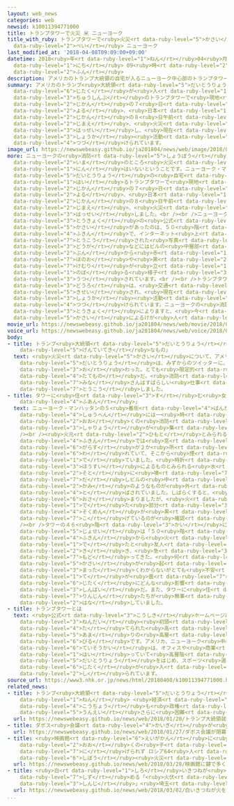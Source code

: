 ```yaml
---
layout: web_news
categories: web
newsid: k10011394771000
title: トランプタワーで火災 米 ニューヨーク
title_with_ruby: トランプタワーで<ruby>火災<rt data-ruby-level="5">かさい</rt></ruby> <ruby>米<rt
  data-ruby-level="2">べい</rt></ruby> ニューヨーク
last_modified_at: '2018-04-08T09:09:00+09:00'
datetime: 2018<ruby>年<rt data-ruby-level="1">ねん</rt></ruby>04<ruby>月<rt data-ruby-level="1">がつ</rt></ruby>08<ruby>日<rt
  data-ruby-level="1">にち</rt></ruby> 09<ruby>時<rt data-ruby-level="2">じ</rt></ruby>09<ruby>分<rt
  data-ruby-level="2">ふん</rt></ruby>
description: アメリカのトランプ大統領の自宅が入るニューヨーク中心部のトランプタワーで現地時間の７日夜、日本時間の８日午前７時前、火災が発生し、現在も消火活動が続けられています。
summary: アメリカのトランプ<ruby>大統領<rt data-ruby-level="5">だいとうりょう</rt></ruby>の<ruby>自宅<rt
  data-ruby-level="6">じたく</rt></ruby>が<ruby>入<rt data-ruby-level="1">はい</rt></ruby>るニューヨーク<ruby>中心部<rt
  data-ruby-level="3">ちゅうしんぶ</rt></ruby>のトランプタワーで<ruby>現地<rt data-ruby-level="5">げんち</rt></ruby><ruby>時間<rt
  data-ruby-level="2">じかん</rt></ruby>の７<ruby>日<rt data-ruby-level="1">にち</rt></ruby><ruby>夜<rt
  data-ruby-level="2">よる</rt></ruby>、<ruby>日本<rt data-ruby-level="1">にっぽん</rt></ruby><ruby>時間<rt
  data-ruby-level="2">じかん</rt></ruby>の８<ruby>日午前<rt data-ruby-level="2">にちごぜん</rt></ruby>７<ruby>時前<rt
  data-ruby-level="2">じまえ</rt></ruby>、<ruby>火災<rt data-ruby-level="5">かさい</rt></ruby>が<ruby>発生<rt
  data-ruby-level="3">はっせい</rt></ruby>し、<ruby>現在<rt data-ruby-level="5">げんざい</rt></ruby>も<ruby>消火<rt
  data-ruby-level="3">しょうか</rt></ruby><ruby>活動<rt data-ruby-level="3">かつどう</rt></ruby>が<ruby>続<rt
  data-ruby-level="4">つづ</rt></ruby>けられています。
image_url: https://newswebeasy.github.io/ja201804/news/web/image/2018/04/08/K10011394771_1804080739_1804080740_01_03.jpg
more: ニューヨークの<ruby>消防<rt data-ruby-level="5">しょうぼう</rt></ruby><ruby>当局<rt data-ruby-level="3">とうきょく</rt></ruby>によりますと、<ruby>今<rt
  data-ruby-level="2">いま</rt></ruby>のところ<ruby>火災<rt data-ruby-level="5">かさい</rt></ruby>によるけが<ruby>人<rt
  data-ruby-level="1">にん</rt></ruby>はいないということです。ニューヨーク・マンハッタンの<ruby>中心部<rt data-ruby-level="3">ちゅうしんぶ</rt></ruby>にあり、トランプ<ruby>大統領<rt
  data-ruby-level="5">だいとうりょう</rt></ruby>の<ruby>自宅<rt data-ruby-level="6">じたく</rt></ruby>が<ruby>入<rt
  data-ruby-level="1">はい</rt></ruby>るトランプタワーで<ruby>現地<rt data-ruby-level="5">げんち</rt></ruby><ruby>時間<rt
  data-ruby-level="2">じかん</rt></ruby>の７<ruby>日<rt data-ruby-level="1">にち</rt></ruby><ruby>夜<rt
  data-ruby-level="2">よる</rt></ruby>、<ruby>日本<rt data-ruby-level="1">にっぽん</rt></ruby><ruby>時間<rt
  data-ruby-level="2">じかん</rt></ruby>の８<ruby>日午前<rt data-ruby-level="2">にちごぜん</rt></ruby>７<ruby>時前<rt
  data-ruby-level="2">じまえ</rt></ruby>、<ruby>火災<rt data-ruby-level="5">かさい</rt></ruby>が<ruby>発生<rt
  data-ruby-level="3">はっせい</rt></ruby>しました。<br /><br />ニューヨークの<ruby>消防<rt data-ruby-level="5">しょうぼう</rt></ruby><ruby>当局<rt
  data-ruby-level="3">とうきょく</rt></ruby>の<ruby>公式<rt data-ruby-level="3">こうしき</rt></ruby>ツイッターによりますと、<ruby>火災<rt
  data-ruby-level="5">かさい</rt></ruby>があったのは、５０<ruby>階<rt data-ruby-level="3">かい</rt></ruby><ruby>付近<rt
  data-ruby-level="4">ふきん</rt></ruby>で、インターネット<ruby>上<rt data-ruby-level="1">じょう</rt></ruby>に<ruby>投稿<rt
  data-ruby-level="7">とうこう</rt></ruby>された<ruby>写真<rt data-ruby-level="3">しゃしん</rt></ruby>や<ruby>動画<rt
  data-ruby-level="3">どうが</rt></ruby>などにはビルの<ruby>中層部<rt data-ruby-level="6">ちゅうそうぶ</rt></ruby><ruby>分<rt
  data-ruby-level="2">ぶん</rt></ruby>から<ruby>赤<rt data-ruby-level="1">あか</rt></ruby>い<ruby>炎<rt
  data-ruby-level="7">ほのお</rt></ruby>や<ruby>黒<rt data-ruby-level="2">くろ</rt></ruby>い<ruby>煙<rt
  data-ruby-level="7">けむり</rt></ruby>が<ruby>立<rt data-ruby-level="1">た</rt></ruby>ち<ruby>上<rt
  data-ruby-level="1">のぼ</rt></ruby>る<ruby>様子<rt data-ruby-level="3">ようす</rt></ruby>が<ruby>写<rt
  data-ruby-level="3">うつ</rt></ruby>されています。<br /><br />トランプタワー<ruby>周辺<rt data-ruby-level="4">しゅうへん</rt></ruby>の<ruby>道路<rt
  data-ruby-level="3">どうろ</rt></ruby>は、<ruby>交通<rt data-ruby-level="2">こうつう</rt></ruby>が<ruby>規制<rt
  data-ruby-level="5">きせい</rt></ruby>され、<ruby>現在<rt data-ruby-level="5">げんざい</rt></ruby>も<ruby>消火<rt
  data-ruby-level="3">しょうか</rt></ruby><ruby>活動<rt data-ruby-level="3">かつどう</rt></ruby>が<ruby>続<rt
  data-ruby-level="4">つづ</rt></ruby>けられています。ニューヨークの<ruby>消防<rt data-ruby-level="5">しょうぼう</rt></ruby><ruby>当局<rt
  data-ruby-level="3">とうきょく</rt></ruby>によりますと、<ruby>今<rt data-ruby-level="2">いま</rt></ruby>のところ<ruby>火災<rt
  data-ruby-level="5">かさい</rt></ruby>によるけが<ruby>人<rt data-ruby-level="1">にん</rt></ruby>はいないということです。
movie_url: https://newswebeasy.github.io/ja201804/news/web/movie/2018/04/08/k10011394771_201804080739_201804080740.mp4
voice_url: https://newswebeasy.github.io/ja201804/news/web/voice/2018/04/08/k10011394771_201804080739_201804080740.mp3
body:
- title: トランプ<ruby>大統領<rt data-ruby-level="5">だいとうりょう</rt></ruby>「<ruby>火災<rt data-ruby-level="5">かさい</rt></ruby>は<ruby>限定的<rt
    data-ruby-level="5">げんていてき</rt></ruby>なもの」
  text: <ruby>火災<rt data-ruby-level="5">かさい</rt></ruby>について、アメリカのトランプ<ruby>大統領<rt
    data-ruby-level="5">だいとうりょう</rt></ruby>は、みずからのツイッターに、「トランプタワーの<ruby>火災<rt data-ruby-level="5">かさい</rt></ruby>は、<ruby>終<rt
    data-ruby-level="3">お</rt></ruby>わった。とても<ruby>限定的<rt data-ruby-level="5">げんていてき</rt></ruby>なものだ。トランプタワーはよくできた<ruby>建物<rt
    data-ruby-level="4">たてもの</rt></ruby>だ。<ruby>消防<rt data-ruby-level="5">しょうぼう</rt></ruby>の<ruby>皆<rt
    data-ruby-level="7">みな</rt></ruby>さんはすばらしい<ruby>仕事<rt data-ruby-level="3">しごと</rt></ruby>をしてくれた。ありがとう」と<ruby>投稿<rt
    data-ruby-level="7">とうこう</rt></ruby>しました。
- title: タワーに<ruby>住<rt data-ruby-level="3">す</rt></ruby>む<ruby>女性<rt data-ruby-level="5">じょせい</rt></ruby>「とても<ruby>不安<rt
    data-ruby-level="4">ふあん</rt></ruby>」
  text: ニューヨーク・マンハッタンの５<ruby>番街<rt data-ruby-level="4">ばんがい</rt></ruby>にあるトランプタワーの<ruby>周辺<rt
    data-ruby-level="4">しゅうへん</rt></ruby>には一<ruby>時<rt data-ruby-level="2">じ</rt></ruby>、<ruby>多<rt
    data-ruby-level="2">おお</rt></ruby>くの<ruby>消防<rt data-ruby-level="5">しょうぼう</rt></ruby><ruby>車両<rt
    data-ruby-level="3">しゃりょう</rt></ruby>が<ruby>集<rt data-ruby-level="3">あつ</rt></ruby>まりました。<br
    /><br /><ruby>火元<rt data-ruby-level="2">ひもと</rt></ruby>とみられるビルの５０<ruby>階<rt data-ruby-level="3">かい</rt></ruby><ruby>付近<rt
    data-ruby-level="4">ふきん</rt></ruby>では<ruby>窓<rt data-ruby-level="6">まど</rt></ruby><ruby>ガラス<rt
    data-ruby-level="6">がらす</rt></ruby>が２か<ruby>所<rt data-ruby-level="3">しょ</rt></ruby><ruby>割<rt
    data-ruby-level="6">わ</rt></ruby>れていて、そこから<ruby>煙<rt data-ruby-level="7">けむり</rt></ruby>が<ruby>出<rt
    data-ruby-level="1">で</rt></ruby>ていました。<ruby>時折<rt data-ruby-level="4">ときおり</rt></ruby>、<ruby>放水<rt
    data-ruby-level="3">ほうすい</rt></ruby>によるものとみられる<ruby>水<rt data-ruby-level="1">みず</rt></ruby>がビルの<ruby>外<rt
    data-ruby-level="2">そと</rt></ruby>に<ruby>噴<rt data-ruby-level="7">ふ</rt></ruby>き<ruby>出<rt
    data-ruby-level="7">だ</rt></ruby>しビルの<ruby>中<rt data-ruby-level="1">なか</rt></ruby>からは<ruby>紙<rt
    data-ruby-level="2">かみ</rt></ruby>のようなものが<ruby>外<rt data-ruby-level="2">そと</rt></ruby>に<ruby>飛<rt
    data-ruby-level="4">と</rt></ruby>ばされていました。しばらくすると、<ruby>煙<rt data-ruby-level="7">けむり</rt></ruby>は<ruby>収<rt
    data-ruby-level="6">おさ</rt></ruby>まりましたが、<ruby>火<rt data-ruby-level="1">ひ</rt></ruby>が<ruby>出<rt
    data-ruby-level="1">で</rt></ruby>た<ruby>部分<rt data-ruby-level="3">ぶぶん</rt></ruby>のビルの<ruby>側面<rt
    data-ruby-level="4">そくめん</rt></ruby>が<ruby>黒<rt data-ruby-level="2">くろ</rt></ruby>く<ruby>焦<rt
    data-ruby-level="7">こ</rt></ruby>げているのが<ruby>確認<rt data-ruby-level="7">かくにん</rt></ruby>できました。<br
    /><br />タワーの４６<ruby>階<rt data-ruby-level="3">かい</rt></ruby>に<ruby>自宅<rt data-ruby-level="6">じたく</rt></ruby>がある<ruby>女性<rt
    data-ruby-level="5">じょせい</rt></ruby>は「５０<ruby>階<rt data-ruby-level="3">かい</rt></ruby><ruby>付近<rt
    data-ruby-level="4">ふきん</rt></ruby>から<ruby>火<rt data-ruby-level="1">ひ</rt></ruby>が<ruby>出<rt
    data-ruby-level="1">で</rt></ruby>たと<ruby>友人<rt data-ruby-level="2">ゆうじん</rt></ruby>から<ruby>聞<rt
    data-ruby-level="2">き</rt></ruby>き、<ruby>急<rt data-ruby-level="3">いそ</rt></ruby>いで<ruby>戻<rt
    data-ruby-level="7">もど</rt></ruby>ってきた。<ruby>何<rt data-ruby-level="2">なん</rt></ruby>で<ruby>火災<rt
    data-ruby-level="5">かさい</rt></ruby>が<ruby>起<rt data-ruby-level="3">お</rt></ruby>きたのか、<ruby>全<rt
    data-ruby-level="3">まった</rt></ruby>くわからないがとても<ruby>不安<rt data-ruby-level="4">ふあん</rt></ruby>で<ruby>手<rt
    data-ruby-level="1">て</rt></ruby>が<ruby>震<rt data-ruby-level="7">ふる</rt></ruby>えている。<ruby>自宅<rt
    data-ruby-level="6">じたく</rt></ruby>にどんな<ruby>影響<rt data-ruby-level="7">えいきょう</rt></ruby>があるのか<ruby>心配<rt
    data-ruby-level="3">しんぱい</rt></ruby>だ。また、タワーに<ruby>住<rt data-ruby-level="3">す</rt></ruby>んでいる<ruby>隣人<rt
    data-ruby-level="7">りんじん</rt></ruby>たちが<ruby>無事<rt data-ruby-level="4">ぶじ</rt></ruby>であってほしい」と<ruby>話<rt
    data-ruby-level="2">はな</rt></ruby>していました。
- title: トランプタワーとは
  text: <ruby>公式<rt data-ruby-level="3">こうしき</rt></ruby>ホームページによりますとトランプタワーは、１９８０<ruby>年代<rt
    data-ruby-level="3">ねんだい</rt></ruby><ruby>初頭<rt data-ruby-level="4">しょとう</rt></ruby>に<ruby>建<rt
    data-ruby-level="4">た</rt></ruby>てられた<ruby>高<rt data-ruby-level="2">たか</rt></ruby>さ２００メートル<ruby>余<rt
    data-ruby-level="5">あま</rt></ruby>りの<ruby>高層<rt data-ruby-level="6">こうそう</rt></ruby><ruby>ビル<rt
    data-ruby-level="6">びる</rt></ruby>です。アメリカ、ニューヨーク<ruby>中心部<rt data-ruby-level="3">ちゅうしんぶ</rt></ruby>のマンハッタンにあり、<ruby>低層階<rt
    data-ruby-level="6">ていそうかい</rt></ruby>は、オフィスや<ruby>商業<rt data-ruby-level="3">しょうぎょう</rt></ruby>テナントが<ruby>入<rt
    data-ruby-level="1">はい</rt></ruby>っていて<ruby>高層階<rt data-ruby-level="6">こうそうかい</rt></ruby>には、トランプ<ruby>大統領<rt
    data-ruby-level="5">だいとうりょう</rt></ruby>をはじめ、スポーツ<ruby>選手<rt data-ruby-level="4">せんしゅ</rt></ruby>などの<ruby>自宅<rt
    data-ruby-level="6">じたく</rt></ruby>が<ruby>入<rt data-ruby-level="1">はい</rt></ruby>っていることで<ruby>知<rt
    data-ruby-level="2">し</rt></ruby>られています。
source_url: https://www3.nhk.or.jp/news/html/20180408/k10011394771000.html
related_news:
- title: トランプ<ruby>大統領<rt data-ruby-level="5">だいとうりょう</rt></ruby><ruby>就任<rt data-ruby-level="6">しゅうにん</rt></ruby>１<ruby>年<rt
    data-ruby-level="1">ねん</rt></ruby> <ruby>経済<rt data-ruby-level="6">けいざい</rt></ruby><ruby>好調<rt
    data-ruby-level="4">こうちょう</rt></ruby>も<ruby>政権<rt data-ruby-level="6">せいけん</rt></ruby><ruby>運営<rt
    data-ruby-level="5">うんえい</rt></ruby>さらに<ruby>困難<rt data-ruby-level="6">こんなん</rt></ruby>か
  url: https://newswebeasy.github.io/news/web/2018/01/20/トランプ大統領就任1年-経済好調も政権運営さらに困難か
- title: ダボス<ruby>会議<rt data-ruby-level="4">かいぎ</rt></ruby>が<ruby>閉幕<rt data-ruby-level="6">へいまく</rt></ruby>
  url: https://newswebeasy.github.io/news/web/2018/01/27/ダボス会議が閉幕
- title: <ruby>映画館<rt data-ruby-level="6">えいがかん</rt></ruby>に<ruby>鍵<rt data-ruby-level="7">かぎ</rt></ruby>で<ruby>多<rt
    data-ruby-level="2">おお</rt></ruby>くの<ruby>子<rt data-ruby-level="1">こ</rt></ruby>ども<ruby>逃<rt
    data-ruby-level="7">に</rt></ruby>げられず ロシア64<ruby>人<rt data-ruby-level="1">にん</rt></ruby><ruby>死亡<rt
    data-ruby-level="6">しぼう</rt></ruby><ruby>火災<rt data-ruby-level="5">かさい</rt></ruby>
  url: https://newswebeasy.github.io/news/web/2018/03/28/映画館に鍵で多くの子ども逃げられず-ロシア64人死亡火災
- title: <ruby>白<rt data-ruby-level="1">しろ</rt></ruby>いきつねが<ruby>火<rt data-ruby-level="1">ひ</rt></ruby>を<ruby>鎮<rt
    data-ruby-level="7">しず</rt></ruby>める「<ruby>火伏<rt data-ruby-level="8">ひぶせ</rt></ruby><ruby>神事<rt
    data-ruby-level="3">しんじ</rt></ruby>」<ruby>埼玉<rt data-ruby-level="7">さいたま</rt></ruby>
  url: https://newswebeasy.github.io/news/web/2018/03/02/白いきつねが火を鎮める火伏神事埼玉
...
```

